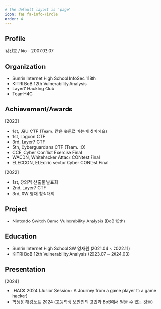```yaml
---
# the default layout is 'page'
icon: fas fa-info-circle
order: 4
---
```


## Profile
김건호 / kio - 2007.02.07

## Organization
- Sunrin Internet High School InfoSec 118th
- KITRI BoB 12th Vulnerability Analysis
- Layer7 Hacking Club
- TeamH4C

## Achievement/Awards
[2023]
- 1st, JBU CTF (Team. 칼을 숫돌로 가는게 취미에요)
- 1st, Logcon CTF
- 3rd, Layer7 CTF
- 5th, Cyberguardians CTF (Team. :O)
- CCE, Cyber Conflict Exercise Final
- WACON, Whitehacker Attack CONtest Final
- ELECCON, ELEctric sector Cyber CONtest Final

[2022]
- 1st, 창의적 산출물 발표회
- 2nd, Layer7 CTF
- 3rd, SW 영재 창작대회

## Project
- Nintendo Switch Game Vulnerability Analysis (BoB 12th)

## Education
- Sunrin Internet High School SW 영재원 (2021.04 ~ 2022.11)
- KITRI BoB 12th Vulnerability Analysis (2023.07 ~ 2024.03)

## Presentation

[2024]
- .HACK 2024 (Junior Session : A Journey from a game player to a game hacker)
- 학생용 해킹노트 2024 (고등학생 보안인의 고민과 BoB에서 얻을 수 있는 것들)